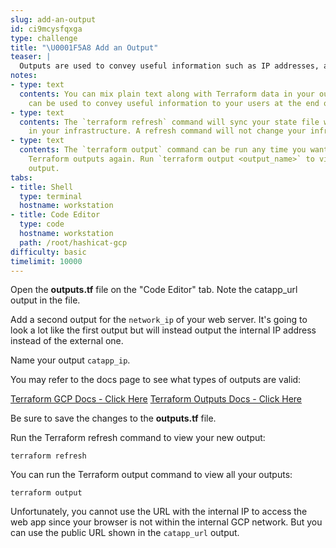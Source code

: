 ```yaml
---
slug: add-an-output
id: ci9mcysfqxga
type: challenge
title: "\U0001F5A8️ Add an Output"
teaser: |
  Outputs are used to convey useful information such as IP addresses, application URLs or other useful data.
notes:
- type: text
  contents: You can mix plain text along with Terraform data in your outputs. Outputs
    can be used to convey useful information to your users at the end of a run.
- type: text
  contents: The `terraform refresh` command will sync your state file with what exists
    in your infrastructure. A refresh command will not change your infrastructure.
- type: text
  contents: The `terraform output` command can be run any time you want to see your
    Terraform outputs again. Run `terraform output <output_name>` to view a single
    output.
tabs:
- title: Shell
  type: terminal
  hostname: workstation
- title: Code Editor
  type: code
  hostname: workstation
  path: /root/hashicat-gcp
difficulty: basic
timelimit: 10000
---
```

Open the **outputs.tf** file on the "Code Editor" tab. Note the catapp_url output in the file.

Add a second output for the `network_ip` of your web server. It's going to look a lot like the first output but will instead output the internal IP address instead of the external one.

Name your output `catapp_ip`.

You may refer to the docs page to see what types of outputs are valid:

[Terraform GCP Docs - Click Here](https://registry.terraform.io/providers/hashicorp/google/latest/docs/resources/compute_instance#attributes-reference)
[Terraform Outputs Docs - Click Here](https://www.terraform.io/docs/configuration/outputs.html)

Be sure to save the changes to the **outputs.tf** file.

Run the Terraform refresh command to view your new output:

```
terraform refresh
```

You can run the Terraform output command to view all your outputs:

```
terraform output
```

Unfortunately, you cannot use the URL with the internal IP to access the web app since your browser is not within the internal GCP network. But you can use the public URL shown in the `catapp_url` output.